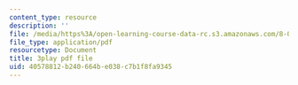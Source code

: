 ```yaml
---
content_type: resource
description: ''
file: /media/https%3A/open-learning-course-data-rc.s3.amazonaws.com/8-04-quantum-physics-i-spring-2016/40578812b240664be038c7b1f8fa9345_x_ngaeI00qU.pdf
file_type: application/pdf
resourcetype: Document
title: 3play pdf file
uid: 40578812-b240-664b-e038-c7b1f8fa9345
---
```

